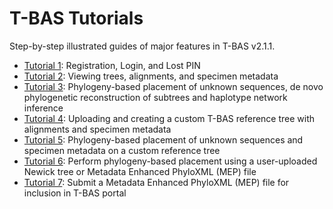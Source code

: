 # T-BAS Tutorials
Step-by-step illustrated guides of major features in T-BAS v2.1.1.

* [Tutorial 1](tbas-tutorial_1.php): Registration, Login, and Lost PIN
* [Tutorial 2](tbas-tutorial_2.php): Viewing trees, alignments, and specimen metadata
* [Tutorial 3](tbas-tutorial_3.php): Phylogeny-based placement of unknown sequences, de novo phylogenetic reconstruction of subtrees and haplotype network inference
* [Tutorial 4](tbas-tutorial_4.php): Uploading and creating a custom T-BAS reference tree with alignments and specimen metadata
* [Tutorial 5](tbas-tutorial_5.php): Phylogeny-based placement of unknown sequences and specimen metadata on a custom reference tree
* [Tutorial 6](tbas-tutorial_6.php): Perform phylogeny-based placement using a user-uploaded Newick tree or Metadata Enhanced PhyloXML (MEP) file
* [Tutorial 7](tbas-tutorial_7.php): Submit a Metadata Enhanced PhyloXML (MEP) file for inclusion in T-BAS portal
